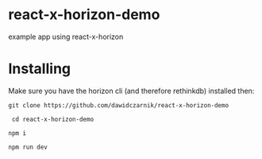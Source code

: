 # react-x-horizon-demo
example app using react-x-horizon

# Installing

Make sure you have the horizon cli (and therefore rethinkdb) installed then: 

```git clone https://github.com/dawidczarnik/react-x-horizon-demo```

``` cd react-x-horizon-demo```

``` npm i ```

``` npm run dev ```
